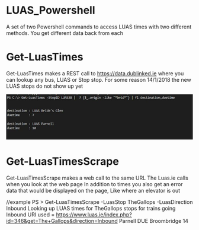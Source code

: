 # LUAS_Powershell
A set of two Powershell commands to access LUAS times with two different methods. You get different data back from each

# Get-LuasTimes 
Get-LuasTimes makes a REST call to https://data.dublinked.ie where you can lookup any bus, LUAS or Stop stop. 
For some reason 14/1/2018 the new LUAS stops do not show up yet 

![Screenshot](luasstops.jpg)

# Get-LuasTimesScrape 
Get-LuasTimesScrape makes a web call to the same URL The Luas.ie calls when you look at the web page
In addition to times you also get an error data that would be displayed on the page, Like where an elevator is out

//example
PS > Get-LuasTimesScrape -LuasStop TheGallops -LuasDirection Inbound
Looking up LUAS times for TheGallops stops for trains going Inbound
URI used = https://www.luas.ie/index.php?id=346&get=The+Gallops&direction=Inbound
Parnell
DUE
Broombridge
14

